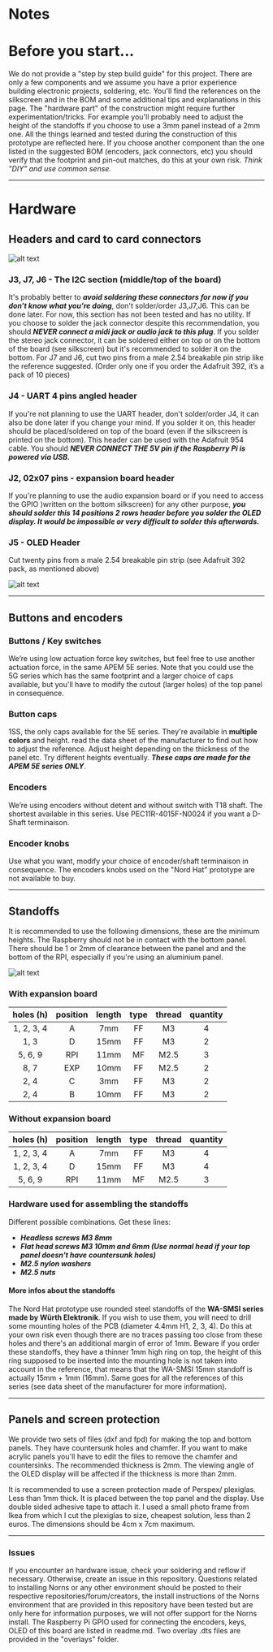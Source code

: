 # Notes

# Before you start...
We do not provide a "step by step build guide" for this project. There are only a few components and we assume you have a prior experience building electronic projects, soldering, etc. You'll find the references on the silkscreen and in the BOM and some additional tips and explanations in this page. The "hardware part" of the construction might require further experimentation/tricks. For example you'll probably need to adjust the height of the standoffs if you choose to use a 3mm panel instead of a 2mm one. All the things learned and tested during the construction of this prototype are reflected here. If you choose another component than the one listed in the suggested BOM (encoders, jack connectors, etc) you should verify that the footprint and pin-out matches, do this at your own risk. *Think "DIY" and use common sense.*

---
# Hardware

## Headers and card to card connectors

![alt text](https://github.com/nordseele/nordhat/blob/master/hardware/images/mockup_nordhat.png "mockup headers and mounting holes")


### J3, J7, J6 - The I2C section (middle/top of the board)
It's probably better to ***avoid soldering these connectors for now if you don't know what you're doing***, don't solder/order J3,J7,J6. This can be done later. For now, this section has not been tested and has no utility. If you choose to solder the jack connector despite this recommendation, you should ***NEVER connect a midi jack or audio jack to this plug***. If you solder the stereo jack connector, it can be soldered either on top or on the bottom of the board (see silkscreen) but it's recommended to solder it on the bottom. For J7 and J6, cut two pins from a male 2.54 breakable pin strip like the reference suggested. (Order only one if you order the Adafruit 392, it’s a pack of 10 pieces)

### J4 - UART 4 pins angled header
If you're not planning to use the UART header, don't solder/order J4, it can also be done later if you change your mind. If you solder it on, this header should be placed/soldered on top of the board (even if the silkscreen is printed on the bottom). This header can be used with the Adafruit 954 cable. You should ***NEVER CONNECT THE 5V pin if the Raspberry Pi is powered via USB.***

### J2, 02x07 pins - expansion board header
If you're planning to use the audio expansion board or if you need to access the GPIO )written on the bottom silkscreen) for any other purpose, ***you should solder this 14 positions 2 rows header before you solder the OLED display. It would be impossible or very difficult to solder this afterwards.***
### J5 - OLED Header
Cut twenty pins from a male 2.54 breakable pin strip (see Adafruit 392 pack, as mentioned above)

![alt text](https://github.com/nordseele/nordhat/blob/master/hardware/images/mockup_nordhat_headers.png "mockup headers pin-out")

___
## Buttons and encoders

### Buttons / Key switches
We’re using low actuation force key switches, but feel free to use another actuation force, in the same APEM 5E series. Note that you could use the 5G series which has the same footprint and a larger choice of caps available, but you'll have to modify the cutout (larger holes) of the top panel in consequence.

### Button caps
1SS, the only caps available for the 5E series. They're available in **multiple colors** and height. read the data sheet of the manufacturer to find out how to adjust the reference. Adjust height depending on the thickness of the panel etc. Try different heights eventually. ***These caps are made for the APEM 5E series ONLY***.

### Encoders
We’re using encoders without detent and without switch with T18 shaft. The shortest available in this series.
Use PEC11R-4015F-N0024 if you want a D-Shaft terminaison.
### Encoder knobs
Use what you want, modify your choice of encoder/shaft terminaison in consequence. The encoders knobs used on the "Nord Hat" prototype are not available to buy.  
___
## Standoffs
It is recommended to use the following dimensions, these are the minimum heights. The Raspberry should not be in contact with the bottom panel. There should be 1 or 2mm of clearance between the panel and and the bottom of the RPI, especially if you're using an aluminium panel.

![alt text](https://github.com/nordseele/nordhat/blob/master/hardware/images/mockup_nordhat_standoffs.png "mockup standoffs")

### With expansion board

| holes (h) | position | length  | type  | thread | quantity |
| :---: | :---: |:-------: | :-----: | :------: | :--------: |
| 1, 2, 3, 4 | A | 7mm   | FF  | M3 | 4 |
| 1, 3 | D  | 15mm   |  FF | M3  | 2 |
| 5, 6, 9   | RPI | 11mm  | MF  | M2.5 | 3 |
| 8, 7   | EXP | 10mm  | FF  | M2.5 | 2 |
| 2, 4 | C | 3mm   |  FF | M3  | 2 |
| 2, 4 | B | 10mm |  FF | M3  | 2 |

### Without expansion board
| holes (h) | position | length  | type  | thread | quantity |
| :---: | :---: |:-------: | :-----: | :------: | :--------: |
| 1, 2, 3, 4 | A | 7mm   | FF  | M3 | 4 |
| 1, 2, 3, 4 | D | 15mm   |  FF | M3  | 4 |
| 5, 6, 9   | RPI | 11mm  | MF  | M2.5 | 3 |

### Hardware used for assembling the standoffs
Different possible combinations. Get these lines:
- ***Headless screws M3 8mm***    
- ***Flat head screws M3 10mm and 6mm (Use normal head if your top panel doesn't have countersunk holes)***
- ***M2.5 nylon washers***  
- ***M2.5 nuts***

#### More infos about the standoffs
The Nord Hat prototype use rounded  steel standoffs of the **WA-SMSI series made by Würth Elektronik**. If you wish to use them, you will need to drill some mounting holes of the PCB (diameter 4.4mm H1, 2, 3, 4). Do this at your own risk even though there are no traces passing too close from these holes and there's an additional margin of error of 1mm. Beware if you order these standoffs, they have a thinner 1mm high ring on top, the height of this ring supposed to be inserted into the mounting hole is not taken into account in the reference, that means that the WA-SMSI 15mm standoff is actually 15mm + 1mm (16mm). Same goes for all the references of this series (see data sheet of the manufacturer for more information).
___
## Panels and screen protection
We provide two sets of files (dxf and fpd) for making the top and bottom panels. They have countersunk holes and chamfer. If you want to make acrylic panels you'll have to edit the files to remove the chamfer and countersinks. The recommended thickness is 2mm. The viewing angle of the OLED display will be affected if the thickness is more than 2mm.

It is recommended to use a screen protection made of Perspex/ plexiglas. Less than 1mm thick. It is placed between the top panel and the display. Use double sided adhesive tape to attach it. I used a small photo frame from Ikea from which I cut the plexiglas to size, cheapest solution, less than 2 euros. The dimensions should be 4cm x 7cm maximum.

____

### Issues

If you encounter an hardware issue, check your soldering and reflow if necessary. Otherwise, create an issue in this repository. Questions related to installing Norns or any other environment should be posted to their respective repositories/forum/creators, the install instructions of the Norns environment that are provided in this repository have been tested but are only here for information purposes, we will not offer support for the Norns install. The Raspberry Pi GPIO used for connecting the encoders, keys, OLED of this board are listed in readme.md. Two overlay .dts files are provided in the "overlays" folder.
